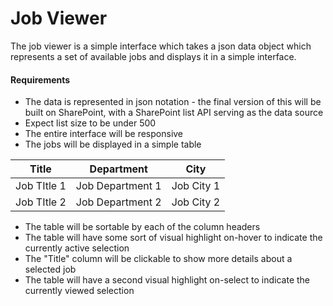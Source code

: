 # Job Viewer
The job viewer is a simple interface which takes a json data object which represents a set of available jobs and displays it in a simple interface.

#### Requirements
* The data is represented in json notation - the final version of this will be built on SharePoint, with a SharePoint list API serving as the data source
* Expect list size to be under 500
* The entire interface will be responsive
* The jobs will be displayed in a simple table

| Title       | Department       | City       |
| ----------- | ---------------- | ---------- |
| Job TItle 1 | Job Department 1 | Job City 1 |
| Job TItle 2 | Job Department 2 | Job City 2 |

* The table will be sortable by each of the column headers
* The table will have some sort of visual highlight on-hover to indicate the currently active selection
* The "Title" column will be clickable to show more details about a selected job
* The table will have a second visual highlight on-select to indicate the currently viewed selection
